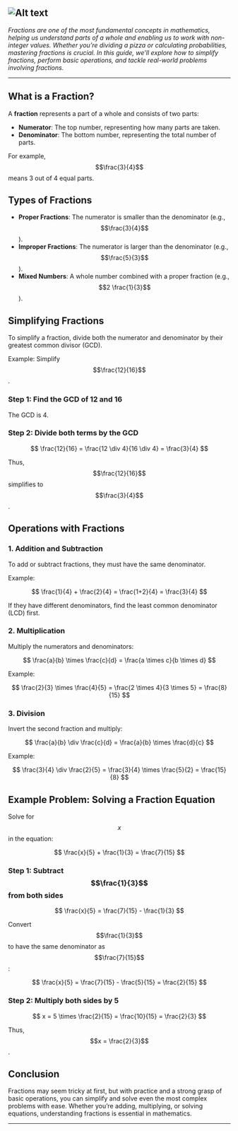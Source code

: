![Alt text](https://upload.wikimedia.org/wikipedia/commons/b/b9/Cake_quarters.svg "fractions")
---

*Fractions are one of the most fundamental concepts in mathematics, helping us understand parts of a whole and enabling us to work with non-integer values. Whether you’re dividing a pizza or calculating probabilities, mastering fractions is crucial. In this guide, we'll explore how to simplify fractions, perform basic operations, and tackle real-world problems involving fractions.*

---

## What is a Fraction?

A **fraction** represents a part of a whole and consists of two parts:

- **Numerator**: The top number, representing how many parts are taken.
- **Denominator**: The bottom number, representing the total number of parts.

For example, $$\frac{3}{4}$$ means 3 out of 4 equal parts.

## Types of Fractions

- **Proper Fractions**: The numerator is smaller than the denominator (e.g., $$\frac{3}{4}$$).
- **Improper Fractions**: The numerator is larger than the denominator (e.g., $$\frac{5}{3}$$).
- **Mixed Numbers**: A whole number combined with a proper fraction (e.g., $$2 \frac{1}{3}$$).

## Simplifying Fractions

To simplify a fraction, divide both the numerator and denominator by their greatest common divisor (GCD).

Example: Simplify $$\frac{12}{16}$$.

### Step 1: Find the GCD of 12 and 16

The GCD is 4.

### Step 2: Divide both terms by the GCD

$$
\frac{12}{16} = \frac{12 \div 4}{16 \div 4} = \frac{3}{4}
$$

Thus, $$\frac{12}{16}$$ simplifies to $$\frac{3}{4}$$.

## Operations with Fractions

### 1. Addition and Subtraction

To add or subtract fractions, they must have the same denominator.

Example:

$$
\frac{1}{4} + \frac{2}{4} = \frac{1+2}{4} = \frac{3}{4}
$$

If they have different denominators, find the least common denominator (LCD) first.

### 2. Multiplication

Multiply the numerators and denominators:

$$
\frac{a}{b} \times \frac{c}{d} = \frac{a \times c}{b \times d}
$$

Example:

$$
\frac{2}{3} \times \frac{4}{5} = \frac{2 \times 4}{3 \times 5} = \frac{8}{15}
$$

### 3. Division

Invert the second fraction and multiply:

$$
\frac{a}{b} \div \frac{c}{d} = \frac{a}{b} \times \frac{d}{c}
$$

Example:

$$
\frac{3}{4} \div \frac{2}{5} = \frac{3}{4} \times \frac{5}{2} = \frac{15}{8}
$$

## Example Problem: Solving a Fraction Equation

Solve for $$x$$ in the equation:

$$
\frac{x}{5} + \frac{1}{3} = \frac{7}{15}
$$

### Step 1: Subtract $$\frac{1}{3}$$ from both sides

$$
\frac{x}{5} = \frac{7}{15} - \frac{1}{3}
$$

Convert $$\frac{1}{3}$$ to have the same denominator as $$\frac{7}{15}$$:

$$
\frac{x}{5} = \frac{7}{15} - \frac{5}{15} = \frac{2}{15}
$$

### Step 2: Multiply both sides by 5

$$
x = 5 \times \frac{2}{15} = \frac{10}{15} = \frac{2}{3}
$$

Thus, $$x = \frac{2}{3}$$.

## Conclusion

Fractions may seem tricky at first, but with practice and a strong grasp of basic operations, you can simplify and solve even the most complex problems with ease. Whether you’re adding, multiplying, or solving equations, understanding fractions is essential in mathematics.

--- 

